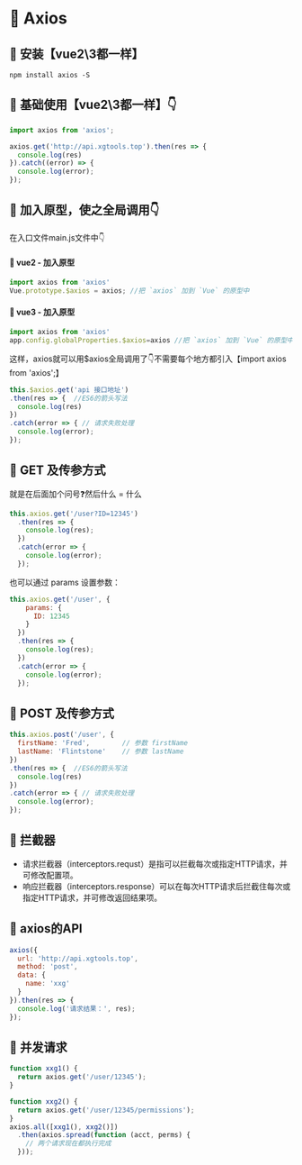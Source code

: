 # 📡 Axios 

## 📡 安装【vue2\3都一样】
```shell
npm install axios -S
```
## 📡 基础使用【vue2\3都一样】👇
```javascript
import axios from 'axios';

axios.get('http://api.xgtools.top').then(res => {
  console.log(res)
}).catch((error) => {
  console.log(error);
});
```
## 📡 加入原型，使之全局调用👇
在入口文件main.js文件中👇
#### 📡 vue2 - 加入原型
```typescript
import axios from 'axios'
Vue.prototype.$axios = axios; //把 `axios` 加到 `Vue` 的原型中
```
#### 📡 vue3 - 加入原型
```javascript
import axios from 'axios'
app.config.globalProperties.$axios=axios //把 `axios` 加到 `Vue` 的原型中
```
这样，axios就可以用$axios全局调用了👇不需要每个地方都引入【import axios from 'axios';】
```javascript
this.$axios.get('api 接口地址')
.then(res => {  //ES6的箭头写法
  console.log(res)
})
.catch(error => { // 请求失败处理
  console.log(error);
});
```

## 📡 GET 及传参方式
就是在后面加个问号❓然后什么 = 什么
```javascript
this.axios.get('/user?ID=12345')
  .then(res => {
    console.log(res);
  })
  .catch(error => {
    console.log(error);
  });
```
也可以通过 params 设置参数：
```javascript
this.axios.get('/user', {
    params: {
      ID: 12345
    }
  })
  .then(res => {
    console.log(res);
  })
  .catch(error => {
    console.log(error);
  });
```
## 📡 POST 及传参方式
```javascript
this.axios.post('/user', {
  firstName: 'Fred',        // 参数 firstName
  lastName: 'Flintstone'    // 参数 lastName
})
.then(res => {  //ES6的箭头写法
  console.log(res)
})
.catch(error => { // 请求失败处理
  console.log(error);
});
```
## 📡 拦截器

-  请求拦截器（interceptors.requst）是指可以拦截每次或指定HTTP请求，并可修改配置项。 
-  响应拦截器（interceptors.response）可以在每次HTTP请求后拦截住每次或指定HTTP请求，并可修改返回结果项。 
## 📡 axios的API
```javascript
axios({
  url: 'http://api.xgtools.top',
  method: 'post',
  data: {
    name: 'xxg'
  }
}).then(res => {
  console.log('请求结果：', res);
});
```
## 📡 并发请求
```javascript
function xxg1() {
  return axios.get('/user/12345');
}

function xxg2() {
  return axios.get('/user/12345/permissions');
}
axios.all([xxg1(), xxg2()])
  .then(axios.spread(function (acct, perms) {
    // 两个请求现在都执行完成
  }));
```

